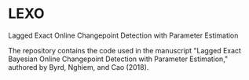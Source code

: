 # LEXO
Lagged Exact Online Changepoint Detection with Parameter Estimation

The repository contains the code used in the manuscript "Lagged Exact Bayesian Online Changepoint Detection with Parameter Estimation," authored by Byrd, Nghiem, and Cao (2018). 

